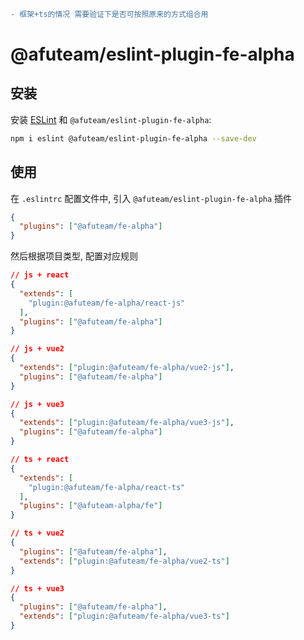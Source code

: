


```diff
- 框架+ts的情况 需要验证下是否可按照原来的方式组合用
```

# @afuteam/eslint-plugin-fe-alpha


## 安装

安装 [ESLint](https://eslint.org/) 和 `@afuteam/eslint-plugin-fe-alpha`:

```sh
npm i eslint @afuteam/eslint-plugin-fe-alpha --save-dev
```

## 使用

在 `.eslintrc` 配置文件中, 引入 `@afuteam/eslint-plugin-fe-alpha` 插件

```json
{
  "plugins": ["@afuteam/fe-alpha"]
}
```

然后根据项目类型, 配置对应规则

```json
// js + react
{
  "extends": [
    "plugin:@afuteam/fe-alpha/react-js"
  ],
  "plugins": ["@afuteam/fe-alpha"]
}
```

```json
// js + vue2
{
  "extends": ["plugin:@afuteam/fe-alpha/vue2-js"],
  "plugins": ["@afuteam/fe-alpha"]
}
```

```json
// js + vue3
{
  "extends": ["plugin:@afuteam/fe-alpha/vue3-js"],
  "plugins": ["@afuteam/fe-alpha"]
}
```

```json
// ts + react
{
  "extends": [
    "plugin:@afuteam/fe-alpha/react-ts"
  ],
  "plugins": ["@afuteam-alpha/fe"]
}
```

```json
// ts + vue2
{
  "plugins": ["@afuteam/fe-alpha"],
  "extends": ["plugin:@afuteam/fe-alpha/vue2-ts"]
}
```

```json
// ts + vue3
{
  "plugins": ["@afuteam/fe-alpha"],
  "extends": ["plugin:@afuteam/fe-alpha/vue3-ts"]
}
```
